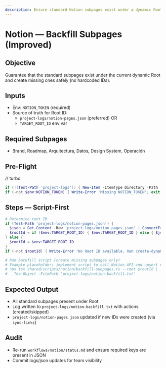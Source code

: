 ```yaml
---
description: Ensure standard Notion subpages exist under a dynamic Root; create any missing ones (Improved & Reusable)
---
```


# Notion — Backfill Subpages (Improved)

## Objective
Guarantee that the standard subpages exist under the current dynamic Root and create missing ones safely (no hardcoded IDs).

## Inputs
- Env: `NOTION_TOKEN` (required)
- Source of truth for Root ID:
  - `project-logs/notion-pages.json` (preferred) OR
  - `TARGET_ROOT_ID` env var

## Required Subpages
- Brand, Roadmap, Arquitectura, Datos, Design System, Operación

## Pre-Flight
// turbo
```powershell
if (!(Test-Path 'project-logs')) { New-Item -ItemType Directory -Path 'project-logs' | Out-Null }
if (-not $env:NOTION_TOKEN) { Write-Error 'Missing NOTION_TOKEN'; exit 1 }
```

## Steps — Script-First
```powershell
# Determine root ID
if (Test-Path 'project-logs/notion-pages.json') {
  $json = Get-Content -Raw 'project-logs/notion-pages.json' | ConvertFrom-Json
  $rootId = if ($env:TARGET_ROOT_ID) { $env:TARGET_ROOT_ID } else { $json.Root }
} else {
  $rootId = $env:TARGET_ROOT_ID
}
if (-not $rootId) { Write-Error 'No Root ID available. Run create-dynamic-root + sync-links first.'; exit 1 }

# Run backfill script (create missing subpages only)
# Example placeholder; implement script to call Notion API and upsert children by name
# npx tsx shared/scripts/notion/backfill-subpages.ts --root $rootId |
#   Tee-Object -FilePath 'project-logs/notion-backfill.txt'
```

## Expected Output
- All standard subpages present under Root
- Log written to `project-logs/notion-backfill.txt` with actions (created/skipped)
- `project-logs/notion-pages.json` updated if new IDs were created (via `sync-links`)

## Audit
- Re-run `workflows/notion/status.md` and ensure required keys are present in JSON
- Commit logs/json updates for team visibility
